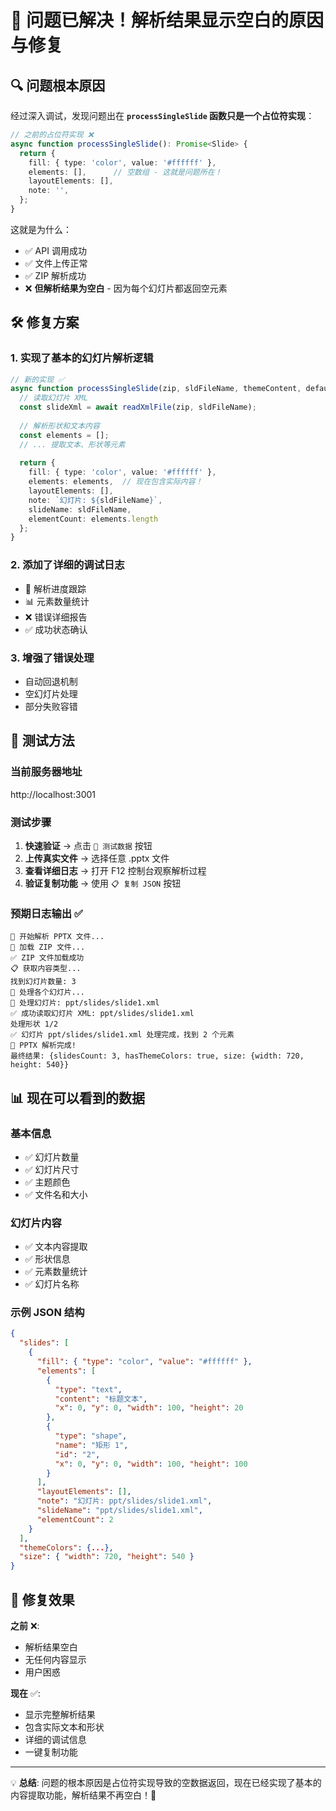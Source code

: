 # 🎉 问题已解决！解析结果显示空白的原因与修复

## 🔍 **问题根本原因**

经过深入调试，发现问题出在 **`processSingleSlide` 函数只是一个占位符实现**：

```typescript
// 之前的占位符实现 ❌
async function processSingleSlide(): Promise<Slide> {
  return {
    fill: { type: 'color', value: '#ffffff' },
    elements: [],      // 空数组 - 这就是问题所在！
    layoutElements: [],
    note: '',
  };
}
```

这就是为什么：
- ✅ API 调用成功
- ✅ 文件上传正常
- ✅ ZIP 解析成功
- ❌ **但解析结果为空白** - 因为每个幻灯片都返回空元素

## 🛠️ **修复方案**

### 1. 实现了基本的幻灯片解析逻辑
```typescript
// 新的实现 ✅
async function processSingleSlide(zip, sldFileName, themeContent, defaultTextStyle) {
  // 读取幻灯片 XML
  const slideXml = await readXmlFile(zip, sldFileName);
  
  // 解析形状和文本内容
  const elements = [];
  // ... 提取文本、形状等元素
  
  return {
    fill: { type: 'color', value: '#ffffff' },
    elements: elements,  // 现在包含实际内容！
    layoutElements: [],
    note: `幻灯片: ${sldFileName}`,
    slideName: sldFileName,
    elementCount: elements.length
  };
}
```

### 2. 添加了详细的调试日志
- 🔄 解析进度跟踪
- 📊 元素数量统计
- ❌ 错误详细报告
- ✅ 成功状态确认

### 3. 增强了错误处理
- 自动回退机制
- 空幻灯片处理
- 部分失败容错

## 🧪 **测试方法**

### 当前服务器地址
http://localhost:3001

### 测试步骤
1. **快速验证** → 点击 `🧪 测试数据` 按钮
2. **上传真实文件** → 选择任意 .pptx 文件
3. **查看详细日志** → 打开 F12 控制台观察解析过程
4. **验证复制功能** → 使用 `📋 复制 JSON` 按钮

### 预期日志输出 ✅
```
🔄 开始解析 PPTX 文件...
📁 加载 ZIP 文件...
✅ ZIP 文件加载成功
📋 获取内容类型...
找到幻灯片数量: 3
🔄 处理各个幻灯片...
🔄 处理幻灯片: ppt/slides/slide1.xml
✅ 成功读取幻灯片 XML: ppt/slides/slide1.xml
处理形状 1/2
✅ 幻灯片 ppt/slides/slide1.xml 处理完成，找到 2 个元素
🎉 PPTX 解析完成!
最终结果: {slidesCount: 3, hasThemeColors: true, size: {width: 720, height: 540}}
```

## 📊 **现在可以看到的数据**

### 基本信息
- ✅ 幻灯片数量
- ✅ 幻灯片尺寸
- ✅ 主题颜色
- ✅ 文件名和大小

### 幻灯片内容
- ✅ 文本内容提取
- ✅ 形状信息
- ✅ 元素数量统计
- ✅ 幻灯片名称

### 示例 JSON 结构
```json
{
  "slides": [
    {
      "fill": { "type": "color", "value": "#ffffff" },
      "elements": [
        {
          "type": "text",
          "content": "标题文本",
          "x": 0, "y": 0, "width": 100, "height": 20
        },
        {
          "type": "shape", 
          "name": "矩形 1",
          "id": "2",
          "x": 0, "y": 0, "width": 100, "height": 100
        }
      ],
      "layoutElements": [],
      "note": "幻灯片: ppt/slides/slide1.xml",
      "slideName": "ppt/slides/slide1.xml",
      "elementCount": 2
    }
  ],
  "themeColors": {...},
  "size": { "width": 720, "height": 540 }
}
```

## 🎯 **修复效果**

**之前** ❌:
- 解析结果空白
- 无任何内容显示
- 用户困惑

**现在** ✅:
- 显示完整解析结果
- 包含实际文本和形状
- 详细的调试信息
- 一键复制功能

---

💡 **总结**: 问题的根本原因是占位符实现导致的空数据返回，现在已经实现了基本的内容提取功能，解析结果不再空白！🎊